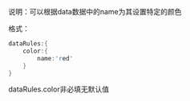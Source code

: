 说明：可以根据data数据中的name为其设置特定的颜色

格式：

```d
dataRules:{
    color:{
        name:'red'
    }
}
```

<p class='ev_expand_title'>dataRules.color<span class='ev_expand_required'>非必填</span><span class='ev_expand_defaults'>无默认值</span>

